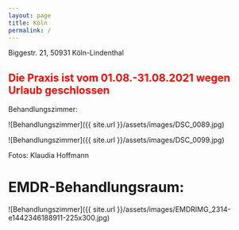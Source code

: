 ```yaml
---
layout: page
title: Köln
permalink: /
---
```

Biggestr. 21, 50931 Köln-Lindenthal
## <span style="color:red">Die Praxis ist vom 01.08.-31.08.2021 wegen Urlaub geschlossen</span>
Behandlungszimmer:


![Behandlungszimmer]({{ site.url }}/assets/images/DSC_0089.jpg)

![Behandlungszimmer]({{ site.url }}/assets/images/DSC_0099.jpg)

Fotos: Klaudia Hoffmann

# EMDR-Behandlungsraum:

![Behandlungszimmer]({{ site.url }}/assets/images/EMDRIMG_2314-e1442346188911-225x300.jpg)
